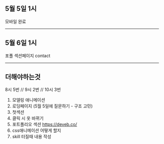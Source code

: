 ## 5월 5일 1시
모바일 완료

---

## 5월 6일 1시
포폴 섹션페이지
contact


---

## 더해야하는것

8시 5번 // 9시 2번 // 10시 3번
1. 모델링 애니메이션
2. 로딩페이지 (5월 5일에 질문하기 - 구조 고민)
3. 첫섹션
4. 클릭 시 옷 바뀌기 
5. 포트폴리오 섹션  https://deveb.co/
7. css애니메이션 어떻게 할지
8. skill 터질때 내용 작성